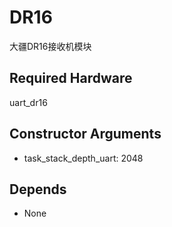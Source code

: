 # DR16

大疆DR16接收机模块

## Required Hardware
uart_dr16

## Constructor Arguments
- task_stack_depth_uart: 2048

## Depends
- None
